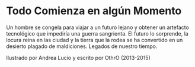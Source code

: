Todo Comienza en algún Momento
===

Un hombre se congela para viajar a un futuro lejano y obtener un artefacto tecnológico que impediría una guerra sangrienta.
El futuro lo sorprende, la locura reina en las ciudad y la tierra que la rodea se ha convertido en un desierto plagado de maldiciones. Legados de nuestro tiempo. 

Ilustrado por Andrea Lucio y escrito por OthrO
(2013-2015)
